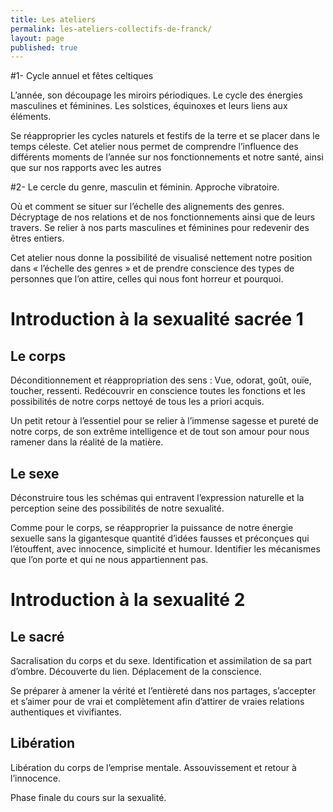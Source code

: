 ```yaml
---
title: Les ateliers
permalink: les-ateliers-collectifs-de-franck/
layout: page
published: true
---
```

#1- Cycle annuel et fêtes celtiques

L’année, son découpage les miroirs périodiques. Le cycle des énergies masculines et féminines. Les solstices, équinoxes et leurs liens aux éléments.

Se réapproprier les cycles naturels et festifs de la terre et se placer dans le temps céleste. Cet atelier nous permet de comprendre l’influence des différents moments de l’année sur nos fonctionnements et notre santé, ainsi que sur nos rapports avec les autres 

#2- Le cercle du genre, masculin et féminin. Approche vibratoire.

Où et comment se situer sur l’échelle des alignements des genres. Décryptage de nos relations et de nos fonctionnements ainsi que de leurs travers. Se relier à nos parts masculines et féminines pour redevenir des êtres entiers.

Cet atelier nous donne la possibilité de visualisé nettement notre position dans « l’échelle des genres » et de prendre conscience des types de personnes que l’on attire, celles qui nous font horreur et pourquoi.

# Introduction à la sexualité sacrée 1

## Le corps

Déconditionnement et réappropriation des sens : Vue, odorat, goût, ouïe, toucher, ressenti. Redécouvrir en conscience toutes les fonctions et les possibilités de notre corps nettoyé de tous les a priori acquis.

Un petit retour à l’essentiel pour se relier à l’immense sagesse et pureté de notre corps, de son extrême intelligence et de tout son amour pour nous ramener dans la réalité de la matière.

## Le sexe

Déconstruire tous les schémas qui entravent l’expression naturelle et la perception seine des possibilités de notre sexualité.

Comme pour le corps, se réapproprier la puissance de notre énergie sexuelle sans la gigantesque quantité d’idées fausses et préconçues qui l’étouffent, avec innocence, simplicité et humour. Identifier les mécanismes que l’on porte et qui ne nous appartiennent pas. 

# Introduction à la sexualité 2

## Le sacré

Sacralisation du corps et du sexe. Identification et assimilation de sa part d’ombre. Découverte du lien. Déplacement de la conscience.

Se préparer à amener la vérité et l’entièreté dans nos partages, s’accepter et s’aimer pour de vrai et complètement afin d’attirer de vraies relations authentiques et vivifiantes.

## Libération

Libération du corps de l’emprise mentale. Assouvissement et retour à l’innocence.

Phase finale du cours sur la sexualité.
